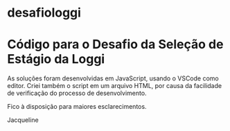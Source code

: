 # desafiologgi
<h1> Código para o Desafio da Seleção de Estágio da Loggi </h1>

As soluções foram desenvolvidas em JavaScript, usando o VSCode como editor.
Criei também o script em um arquivo HTML, por causa da facilidade de verificação do processo de desenvolvimento.

Fico à disposição para maiores esclarecimentos.

Jacqueline


